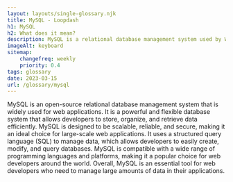 ```yaml
--- 
layout: layouts/single-glossary.njk
title: MySQL - Loopdash
h1: MySQL
h2: What does it mean?
description: MySQL is a relational database management system used by WordPress to store and retrieve data for websites and applications.
imageAlt: keyboard
sitemap:
	changefreq: weekly
	priority: 0.4
tags: glossary
date: 2023-03-15
url: /glossary/mysql
---
```


MySQL is an open-source relational database management system that is widely used for web applications. It is a powerful and flexible database system that allows developers to store, organize, and retrieve data efficiently. MySQL is designed to be scalable, reliable, and secure, making it an ideal choice for large-scale web applications. It uses a structured query language (SQL) to manage data, which allows developers to easily create, modify, and query databases. MySQL is compatible with a wide range of programming languages and platforms, making it a popular choice for web developers around the world. Overall, MySQL is an essential tool for web developers who need to manage large amounts of data in their applications.
